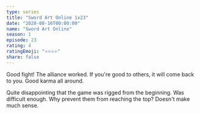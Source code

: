 ```yaml
---
type: series
title: "Sword Art Online 1x23"
date: "2020-08-16T00:00:00"
name: "Sword Art Online"
season: 1
episode: 23
rating: 4
ratingEmoji: "⭐️⭐️⭐️⭐️"
share: false
---
```


Good fight! The alliance worked. If you're good to others, it will come back to you. Good karma all around.

Quite disappointing that the game was rigged from the beginning. Was difficult enough. Why prevent them from reaching the top? Doesn't make much sense.
